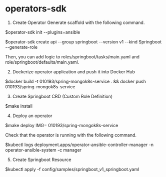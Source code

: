 # operators-sdk
1. Create Operator
Generate scaffold with the following command.

$operator-sdk init --plugins=ansible

$operator-sdk create api --group springboot --version v1 --kind Springboot --generate-role

Then, you can add logic to roles/springboot/tasks/main.yaml and role/springboot/defaults/main.yaml.

2. Dockerize operator application and push it into Docker Hub

$docker build -t 010193/spring-mongok8s-service . && docker push 010193/spring-mongok8s-service

3. Create Springboot CRD (Custom Role Definition)

$make install

4. Deploy an operator

$make deploy IMG= 010193/spring-mongok8s-service

Check that the operator is running with the following command.

$kubectl logs deployment.apps/operator-ansible-controller-manager -n operator-ansible-system -c manager

5. Create Springboot Resource

$kubectl apply -f config/samples/springboot_v1_springboot.yaml
